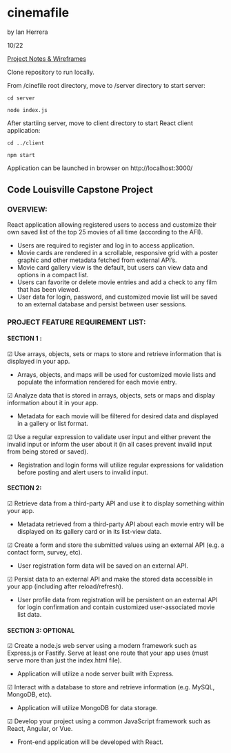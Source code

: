 # cinemafile

by Ian Herrera

10/22

[Project Notes & Wireframes](https://drive.google.com/file/d/194O0oHOlF9V_1GsRv403Ydp8lIth-PZk/view?usp=sharing)

Clone repository to run locally.

From /cinefile root directory, move to /server directory to start server:
```
cd server
```
```
node index.js
```
After startiing server, move to client directory to start React client application:
```
cd ../client
```
```
npm start
```
Application can be launched in browser on http://localhost:3000/

## Code Louisville Capstone Project
### OVERVIEW:
React application allowing registered users to access and customize their own saved list of the top 25 movies of all time (according to the AFI).
- Users are required to register and log in to access application.
- Movie cards are rendered in a scrollable, responsive grid with a poster graphic and other metadata fetched from external API’s.
- Movie card gallery view is the default, but users can view data and options in a compact list.
- Users can favorite or delete movie entries and add a check to any film that has been viewed.
- User data for login, password, and customized movie list will be saved to an external database and persist between user sessions.

### PROJECT FEATURE REQUIREMENT LIST:

#### SECTION 1 :
☑  Use arrays, objects, sets or maps to store and retrieve information that is displayed in your app.
- Arrays, objects, and maps will be used for customized movie lists and populate the information rendered for each movie entry.

☑  Analyze data that is stored in arrays, objects, sets or maps and display information about it in your app.
- Metadata for each movie will be filtered for desired data and displayed in a gallery or list format.

☑  Use a regular expression to validate user input and either prevent the invalid input or inform the user about it (in all cases prevent invalid input from being stored or saved).
- Registration and login forms will utilize regular expressions for validation before posting and alert users to invalid input.

#### SECTION 2:
☑  Retrieve data from a third-party API and use it to display something within your app.
- Metadata retrieved from a third-party API about each movie entry will be displayed on its gallery card or in its list-view data.

☑  Create a form and store the submitted values using an external API (e.g. a contact form, survey, etc).
- User registration form data will be saved on an external API.

☑  Persist data to an external API and make the stored data accessible in your app (including after reload/refresh).
- User profile data from registration will be persistent on an external API for login confirmation and contain customized user-associated movie list data.

#### SECTION 3: OPTIONAL
☑  Create a node.js web server using a modern framework such as Express.js or Fastify.  Serve at least one route that your app uses (must serve more than just the index.html file).
- Application will utilize a node server built with Express.

☑  Interact with a database to store and retrieve information (e.g. MySQL, MongoDB, etc).
- Application will utilize MongoDB for data storage.

☑  Develop your project using a common JavaScript framework such as React, Angular, or Vue.
- Front-end application will be developed with React.
